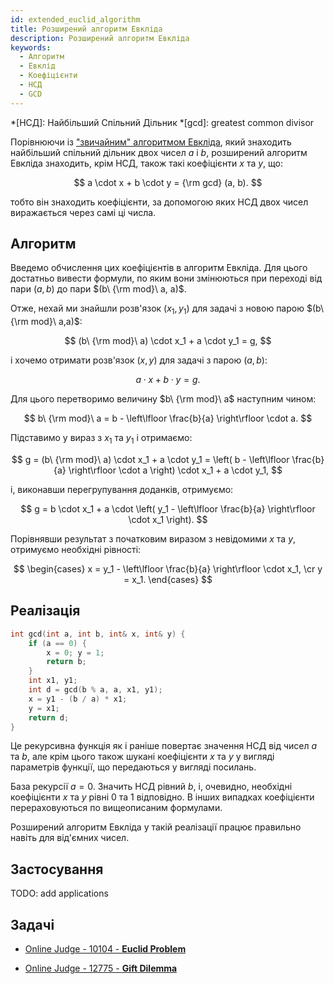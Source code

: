 ```yaml
---
id: extended_euclid_algorithm
title: Розширений алгоритм Евкліда
description: Розширений алгоритм Евкліда
keywords:
  - Алгоритм
  - Евклід
  - Коефіцієнти
  - НСД
  - GCD
---
```


*[НСД]: Найбільший Спільний Дільник
*[gcd]: greatest common divisor

Порівнюючи із ["звичайним" алгоритмом Евкліда](../algebra/euclid_algorithm), який знаходить найбільший спільний дільник двох чисел $a$ і $b$, розширений алгоритм Евкліда знаходить, крім НСД, також такі коефіцієнти $x$ та $y$, що:

$$
a \cdot x + b \cdot y = {\rm gcd} (a, b).
$$

тобто він знаходить коефіцієнти, за допомогою яких НСД двох чисел виражається через самі ці числа.

## Алгоритм

Введемо обчислення цих коефіцієнтів в алгоритм Евкліда. Для цього достатньо вивести формули, по яким вони змінюються при переході від пари $(a,b)$ до пари $(b\ {\rm mod}\ a, a)$.

Отже, нехай ми знайшли розв'язок $(x_1,y_1)$ для задачі з новою парою $(b\ {\rm mod}\ a,a)$:

$$
(b\ {\rm mod}\ a) \cdot x_1 + a \cdot y_1 = g,
$$

і хочемо отримати розв'язок $(x,y)$ для задачі з парою $(a,b)$:

$$
a \cdot x + b \cdot y = g.
$$

Для цього перетворимо величину $b\ {\rm mod}\ a$ наступним чином:

$$
b\ {\rm mod}\ a = b - \left\lfloor \frac{b}{a} \right\rfloor \cdot a.
$$

Підставимо у вираз з $x_1$ та $y_1$ і отримаємо:

$$
g = (b\ {\rm mod}\ a) \cdot x_1 + a \cdot y_1 = \left( b - \left\lfloor \frac{b}{a} \right\rfloor \cdot a \right) \cdot x_1 + a \cdot y_1,
$$

і, виконавши перегрупування доданків, отримуємо:

$$
g = b \cdot x_1 + a \cdot \left( y_1 - \left\lfloor \frac{b}{a} \right\rfloor \cdot x_1 \right).
$$

Порівнявши результат з початковим виразом з невідомими $x$ та $y$, отримуємо необхідні рівності:

$$
\begin{cases}
x = y_1 - \left\lfloor \frac{b}{a} \right\rfloor \cdot x_1, \cr
y = x_1.
\end{cases}
$$

## Реалізація

<!--- gcd_extended -->
``` cpp
int gcd(int a, int b, int& x, int& y) {
    if (a == 0) {
        x = 0; y = 1;
        return b;
    }
    int x1, y1;
    int d = gcd(b % a, a, x1, y1);
    x = y1 - (b / a) * x1;
    y = x1;
    return d;
}
```

Це рекурсивна функція як і раніше повертає значення НСД від чисел $a$ та $b$, але крім цього також шукані коефіцієнти $x$ та $y$ у вигляді параметрів функції, що передаються у вигляді посилань.

База рекурсії $a = 0$. Значить НСД рівний $b$, і, очевидно, необхідні коефіцієнти $x$ та $y$ рівні $0$ та $1$ відповідно. В інших випадках коефіцієнти перераховуються по вищеописаним формулами.

Розширений алгоритм Евкліда у такій реалізації працює правильно навіть для від'ємних чисел.

## Застосування

TODO: add applications

## Задачі

* [Online Judge - 10104 - **Euclid Problem**](https://onlinejudge.org/index.php?option=com_onlinejudge&Itemid=8&page=show_problem&problem=1045)

* [Online Judge - 12775 - **Gift Dilemma**](https://onlinejudge.org/index.php?option=com_onlinejudge&Itemid=8&page=show_problem&problem=4628)
